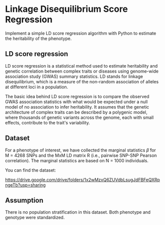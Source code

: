 # Linkage Disequilibrium Score Regression
Implement a simple  LD score regression algorithm with Python to estimate the heritability of the phenotype.

## LD score regression
LD score regression is a statistical method used to estimate heritability and genetic correlation between complex traits or diseases using genome-wide association study (GWAS) summary statistics. LD stands for linkage disequilibrium, which is a measure of the non-random association of alleles at different loci in a population. 

The basic idea behind LD score regression is to compare the observed GWAS association statistics with what would be expected under a null model of no association to infer heritability. It assumes that the genetic architecture of complex traits can be described by a polygenic model, where thousands of genetic variants across the genome, each with small effects, contribute to the trait's variability. 

## Dataset
For a phenotype of interest, we have collected the marginal statistics $\tilde{\beta}$ for M = 4268 SNPs and the MxM LD matrix R (i.e., pairwise SNP-SNP Pearson correlation). The marginal statistics are based on N = 1000 individuals.

You can find the dataset:

https://drive.google.com/drive/folders/1x2wMzxQ6ZUVdbLsugJdFBFeQXRpngeTb?usp=sharing

## Assumption 
There is no population stratification in this dataset. Both phenotype and genotype were standardized.

